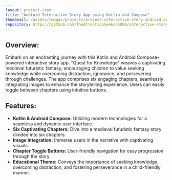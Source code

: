 ```yaml
---
layout: project-item
title: "Android Interactive Story App using Kotlin and Compose"
thumbnail: /assets/images/projects/project-interactive-story-android.png
repository: https://github.com/TheAttentionSeeker5050/interactive-story-app
---
```


## Overview: 
Embark on an enchanting journey with this Kotlin and Android Compose-powered interactive story app. “Quest for Knowledge” weaves a captivating medieval futuristic fantasy, encouraging children to value seeking knowledge while overcoming distraction, ignorance, and persevering through challenges. The app comprises six engaging chapters, seamlessly integrating images to enhance the storytelling experience. Users can easily toggle between chapters using intuitive buttons.

## Features:
- **Kotlin & Android Compose:** Utilizing modern technologies for a seamless and dynamic user interface.
- **Six Captivating Chapters:** Dive into a medieval futuristic fantasy story divided into six chapters.
- **Image Integration:** Immerse users in the narrative with captivating visuals.
- **Chapter Toggle Buttons:** User-friendly navigation for easy progression through the story.
- **Educational Theme:** Conveys the importance of seeking knowledge, overcoming distraction, and fostering perseverance in a child-friendly manner.